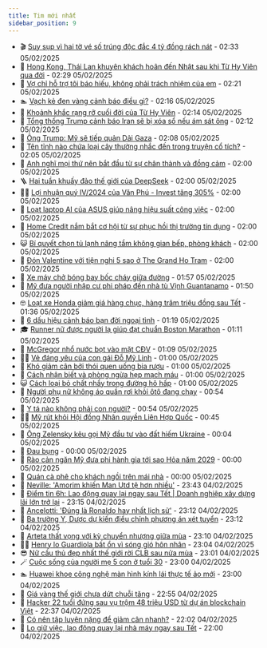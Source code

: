 ```yaml
---
title: Tim mới nhất
sidebar_position: 9
---
```


<!-- vnexpress-tin-moi-nhat:START -->
- 🎬 [Suy sụp vì hai tờ vé số trúng độc đắc 4 tỷ đồng rách nát](https://vnexpress.net/suy-sup-vi-hai-to-ve-so-trung-doc-dac-4-ty-dong-rach-nat-4845919.html) - 02:33 05/02/2025
- 🐎 [Hong Kong, Thái Lan khuyên khách hoãn đến Nhật sau khi Từ Hy Viên qua đời](https://vnexpress.net/hong-kong-thai-lan-khuyen-khach-hoan-den-nhat-sau-khi-tu-hy-vien-qua-doi-4845898.html) - 02:29 05/02/2025
- 🦍 [Vợ chỉ hỗ trợ tôi báo hiếu, không phải trách nhiệm của em](https://vnexpress.net/vo-chi-ho-tro-toi-bao-hieu-khong-phai-trach-nhiem-cua-em-4845881.html) - 02:21 05/02/2025
- 🏊 [Vạch kẻ đen vàng cảnh báo điều gì?](https://vnexpress.net/vach-ke-den-vang-canh-bao-dieu-gi-4845902.html) - 02:16 05/02/2025
- 🎊 [Khoảnh khắc rạng rỡ cuối đời của Từ Hy Viên](https://vnexpress.net/khoanh-khac-rang-ro-cuoi-doi-cua-tu-hy-vien-4845883.html) - 02:14 05/02/2025
- 🎃 [Tổng thống Trump cảnh báo Iran sẽ bị xóa sổ nếu ám sát ông](https://vnexpress.net/tong-thong-trump-canh-bao-iran-se-bi-xoa-so-neu-am-sat-ong-4845857.html) - 02:12 05/02/2025
- 🧰 [Ông Trump: Mỹ sẽ tiếp quản Dải Gaza](https://vnexpress.net/ong-trump-my-se-tiep-quan-dai-gaza-4845884.html) - 02:08 05/02/2025
- 🔭 [Tên tỉnh nào chứa loại cây thường nhắc đến trong truyện cổ tích?](https://vnexpress.net/cau-do-dia-danh-doan-ten-tinh-thanh-ngay-hom-nay-5-2-4845912.html) - 02:05 05/02/2025
- 🫶 [Anh nghĩ mọi thứ nên bắt đầu từ sự chân thành và đồng cảm](https://vnexpress.net/anh-nghi-moi-thu-nen-bat-dau-tu-su-chan-thanh-va-dong-cam-4845701.html) - 02:00 05/02/2025
- 🪜 [Hai tuần khuấy đảo thế giới của DeepSeek](https://vnexpress.net/hai-tuan-khuay-dao-the-gioi-cua-deepseek-4845438.html) - 02:00 05/02/2025
- 👨‍🏫 [Lợi nhuận quý IV/2024 của Văn Phú - Invest tăng 305%](https://vnexpress.net/loi-nhuan-quy-iv-2024-cua-van-phu-invest-tang-305-4845742.html) - 02:00 05/02/2025
- 🎊 [Loạt laptop AI của ASUS giúp nâng hiệu suất công việc](https://vnexpress.net/loat-laptop-ai-cua-asus-giup-nang-hieu-suat-cong-viec-4845721.html) - 02:00 05/02/2025
- 🎊 [Home Credit nắm bắt cơ hội từ sự phục hồi thị trường tín dụng](https://vnexpress.net/home-credit-nam-bat-co-hoi-tu-su-phuc-hoi-thi-truong-tin-dung-4843300.html) - 02:00 05/02/2025
- 😺 [Bí quyết chọn tủ lạnh nâng tầm không gian bếp, phòng khách](https://vnexpress.net/bi-quyet-chon-tu-lanh-nang-tam-khong-gian-bep-phong-khach-4842528.html) - 02:00 05/02/2025
- 🐘 [Đón Valentine với tiện nghi 5 sao ở The Grand Ho Tram](https://vnexpress.net/don-valentine-voi-tien-nghi-5-sao-o-the-grand-ho-tram-4841097.html) - 02:00 05/02/2025
- 🌁 [Xe máy chở bóng bay bốc cháy giữa đường](https://vnexpress.net/xe-may-cho-bong-bay-boc-chay-giua-duong-4845874.html) - 01:57 05/02/2025
- 🐲 [Mỹ đưa người nhập cư phi pháp đến nhà tù Vịnh Guantanamo](https://vnexpress.net/my-dua-nguoi-nhap-cu-phi-phap-den-nha-tu-vinh-guantanamo-4845864.html) - 01:50 05/02/2025
- 🤓 [Loạt xe Honda giảm giá hàng chục, hàng trăm triệu đồng sau Tết](https://vnexpress.net/loat-xe-honda-giam-gia-hang-chuc-hang-tram-trieu-dong-sau-tet-4845854.html) - 01:36 05/02/2025
- 💪 [6 dấu hiệu cảnh báo bạn đời ngoại tình](https://vnexpress.net/6-dau-hieu-canh-bao-ban-doi-ngoai-tinh-4845753.html) - 01:19 05/02/2025
- 🎓 [Runner nữ được người lạ giúp đạt chuẩn Boston Marathon](https://vnexpress.net/runner-nu-duoc-nguoi-la-giup-dat-chuan-boston-marathon-4845861.html) - 01:11 05/02/2025
- 🫣 [McGregor nhổ nước bọt vào mặt CĐV](https://vnexpress.net/mcgregor-nho-nuoc-bot-vao-mat-cdv-4845865.html) - 01:09 05/02/2025
- 🧑‍💻 [Vẻ đáng yêu của con gái Đỗ Mỹ Linh](https://vnexpress.net/ve-dang-yeu-cua-con-gai-do-my-linh-4845746.html) - 01:00 05/02/2025
- 🐲 [Khó giảm cân bởi thói quen uống bia rượu](https://vnexpress.net/kho-giam-can-boi-thoi-quen-uong-bia-ruou-4845759.html) - 01:00 05/02/2025
- 🌝 [Cách nhận biết và phòng ngừa hẹp mạch máu](https://vnexpress.net/cach-nhan-biet-va-phong-ngua-hep-mach-mau-4845731.html) - 01:00 05/02/2025
- 😺 [Cách loại bỏ chất nhầy trong đường hô hấp](https://vnexpress.net/cach-loai-bo-chat-nhay-trong-duong-ho-hap-4845613.html) - 01:00 05/02/2025
- 🐎 [Người phụ nữ không áo quần rơi khỏi ôtô đang chạy](https://vnexpress.net/co-gai-khoa-than-roi-khoi-oto-dang-chay-4845847.html) - 00:54 05/02/2025
- 🎡 [Y tá nào không phải con người?](https://vnexpress.net/cau-do-iq-thu-tai-suy-luan-hom-nay-ngay-5-2-4845525.html) - 00:54 05/02/2025
- 👨‍🏫 [Mỹ rút khỏi Hội đồng Nhân quyền Liên Hợp Quốc](https://vnexpress.net/my-rut-khoi-hoi-dong-nhan-quyen-lien-hop-quoc-4845862.html) - 00:45 05/02/2025
- 🦆 [Ông Zelensky kêu gọi Mỹ đầu tư vào đất hiếm Ukraine](https://vnexpress.net/ong-zelensky-keu-goi-my-dau-tu-vao-dat-hiem-ukraine-4845858.html) - 00:04 05/02/2025
- 🚦 [Đau bụng](https://vnexpress.net/dau-bung-4845795.html) - 00:00 05/02/2025
- 💫 [Rào cản ngăn Mỹ đưa phi hành gia tới sao Hỏa năm 2029](https://vnexpress.net/rao-can-ngan-my-dua-phi-hanh-gia-toi-sao-hoa-nam-2029-4845462.html) - 00:00 05/02/2025
- 🎉 [Quán cà phê cho khách ngồi trên mái nhà](https://vnexpress.net/quan-ca-phe-cho-khach-ngoi-tren-mai-nha-4845194.html) - 00:00 05/02/2025
- 🌋 [Neville: &#39;Amorim khiến Man Utd tệ hơn nhiều&#39;](https://vnexpress.net/neville-amorim-khien-man-utd-te-hon-nhieu-4845853.html) - 23:43 04/02/2025
- 🤖 [Điểm tin 6h: Lao động quay lại ngay sau Tết | Doanh nghiệp xây dựng lãi lớn trở lại](https://vnexpress.net/diem-tin-6h-lao-dong-quay-lai-ngay-sau-tet-doanh-nghiep-xay-dung-lai-lon-tro-lai-4845859.html) - 23:15 04/02/2025
- 🦏 [Ancelotti: &#39;Đúng là Ronaldo hay nhất lịch sử&#39;](https://vnexpress.net/ancelotti-dung-la-ronaldo-hay-nhat-lich-su-4845833.html) - 23:12 04/02/2025
- 🦩 [Ba trường Y, Dược dự kiến điều chỉnh phương án xét tuyển](https://vnexpress.net/ba-truong-y-duoc-du-kien-dieu-chinh-phuong-an-xet-tuyen-4845741.html) - 23:12 04/02/2025
- 👺 [Arteta thất vọng với kỳ chuyển nhượng giữa mùa](https://vnexpress.net/arteta-that-vong-voi-ky-chuyen-nhuong-giua-mua-4845851.html) - 23:10 04/02/2025
- 🧑‍🏫 [Henry lo Guardiola bất ổn vì sóng gió hôn nhân](https://vnexpress.net/henry-lo-guardiola-bat-on-vi-song-gio-hon-nhan-4845852.html) - 23:04 04/02/2025
- 😎 [Nữ cầu thủ đẹp nhất thế giới rời CLB sau nửa mùa](https://vnexpress.net/nu-cau-thu-dep-nhat-the-gioi-roi-clb-sau-nua-mua-4845856.html) - 23:01 04/02/2025
- 🪄 [Cuộc sống của người mẹ 5 con ở tuổi 30](https://vnexpress.net/cuoc-song-cua-nguoi-me-5-con-o-tuoi-30-4841001.html) - 23:00 04/02/2025
- 🏊 [Huawei khoe công nghệ màn hình kính lái thực tế ảo mới](https://vnexpress.net/huawei-khoe-cong-nghe-man-hinh-kinh-lai-thuc-te-ao-moi-4845671.html) - 23:00 04/02/2025
- 💃 [Giá vàng thế giới chưa dứt chuỗi tăng](https://vnexpress.net/gia-vang-the-gioi-chua-dut-chuoi-tang-4845855.html) - 22:55 04/02/2025
- 🦆 [Hacker 22 tuổi đứng sau vụ trộm 48 triệu USD từ dự án blockchain Việt](https://vnexpress.net/hacker-22-tuoi-dung-sau-vu-trom-48-trieu-usd-tu-du-an-blockchain-viet-4845849.html) - 22:37 04/02/2025
- 🎊 [Có nên tập luyện nặng để giảm cân nhanh?](https://vnexpress.net/co-nen-tap-luyen-nang-de-giam-can-nhanh-4845419.html) - 22:02 04/02/2025
- 👺 [Lo giữ việc, lao động quay lại nhà máy ngay sau Tết](https://vnexpress.net/lo-giu-viec-lao-dong-quay-lai-nha-may-ngay-sau-tet-4845838.html) - 22:00 04/02/2025<!-- vnexpress-tin-moi-nhat:END -->
